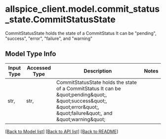 # allspice_client.model.commit_status_state.CommitStatusState

CommitStatusState holds the state of a CommitStatus It can be \"pending\", \"success\", \"error\", \"failure\", and \"warning\"

## Model Type Info
Input Type | Accessed Type | Description | Notes
------------ | ------------- | ------------- | -------------
str,  | str,  | CommitStatusState holds the state of a CommitStatus It can be \&quot;pending\&quot;, \&quot;success\&quot;, \&quot;error\&quot;, \&quot;failure\&quot;, and \&quot;warning\&quot; | 

[[Back to Model list]](../../README.md#documentation-for-models) [[Back to API list]](../../README.md#documentation-for-api-endpoints) [[Back to README]](../../README.md)


